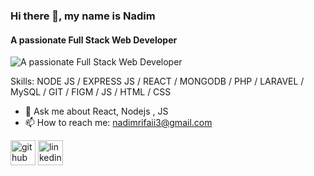 ### Hi there 👋, my name is Nadim
#### A passionate Full Stack Web Developer 
![A passionate Full Stack Web Developer ](https://th.bing.com/th/id/OIP.9XZS_H0cpXuTTGkFNsajfwHaB7?pid=ImgDet&rs=1)


Skills: NODE JS / EXPRESS JS / REACT / MONGODB / PHP / LARAVEL / MySQL / GIT / FIGM / JS / HTML / CSS 

- 💬 Ask me about React, Nodejs , JS 
- 📫 How to reach me: nadimrifaii3@gmail.com 


[<img src='https://cdn.jsdelivr.net/npm/simple-icons@3.0.1/icons/github.svg' alt='github' height='40'>](https://github.com/NadimRifaii)  [<img src='https://cdn.jsdelivr.net/npm/simple-icons@3.0.1/icons/linkedin.svg' alt='linkedin' height='40'>](https://www.linkedin.com/in/https://www.linkedin.com/in/nadimrifaii/)  




